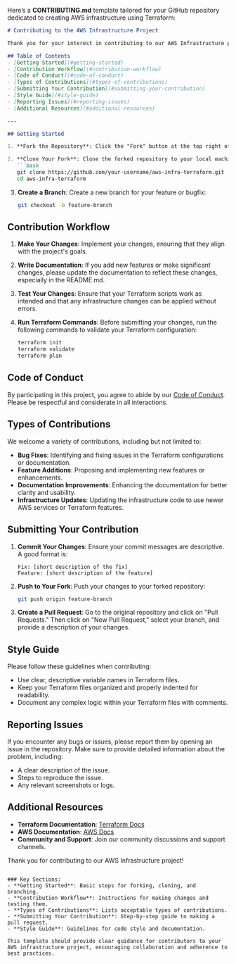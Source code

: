 Here’s a **CONTRIBUTING.md** template tailored for your GitHub repository dedicated to creating AWS infrastructure using Terraform:

```markdown
# Contributing to the AWS Infrastructure Project

Thank you for your interest in contributing to our AWS Infrastructure project! We appreciate any help from the community and encourage you to follow the guidelines below to ensure a smooth contribution process.

## Table of Contents
- [Getting Started](#getting-started)
- [Contribution Workflow](#contribution-workflow)
- [Code of Conduct](#code-of-conduct)
- [Types of Contributions](#types-of-contributions)
- [Submitting Your Contribution](#submitting-your-contribution)
- [Style Guide](#style-guide)
- [Reporting Issues](#reporting-issues)
- [Additional Resources](#additional-resources)

---

## Getting Started

1. **Fork the Repository**: Click the "Fork" button at the top right of the repository page to create your own copy of the repository.

2. **Clone Your Fork**: Clone the forked repository to your local machine:
   ```bash
   git clone https://github.com/your-username/aws-infra-terraform.git
   cd aws-infra-terraform
   ```

3. **Create a Branch**: Create a new branch for your feature or bugfix:
   ```bash
   git checkout -b feature-branch
   ```

## Contribution Workflow

1. **Make Your Changes**: Implement your changes, ensuring that they align with the project's goals.

2. **Write Documentation**: If you add new features or make significant changes, please update the documentation to reflect these changes, especially in the README.md.

3. **Test Your Changes**: Ensure that your Terraform scripts work as intended and that any infrastructure changes can be applied without errors.

4. **Run Terraform Commands**: Before submitting your changes, run the following commands to validate your Terraform configuration:
   ```bash
   terraform init
   terraform validate
   terraform plan
   ```

## Code of Conduct

By participating in this project, you agree to abide by our [Code of Conduct](CODE_OF_CONDUCT.md). Please be respectful and considerate in all interactions.

## Types of Contributions

We welcome a variety of contributions, including but not limited to:

- **Bug Fixes**: Identifying and fixing issues in the Terraform configurations or documentation.
- **Feature Additions**: Proposing and implementing new features or enhancements.
- **Documentation Improvements**: Enhancing the documentation for better clarity and usability.
- **Infrastructure Updates**: Updating the infrastructure code to use newer AWS services or Terraform features.

## Submitting Your Contribution

1. **Commit Your Changes**: Ensure your commit messages are descriptive. A good format is:
   ```
   Fix: [short description of the fix]
   Feature: [short description of the feature]
   ```
   
2. **Push to Your Fork**: Push your changes to your forked repository:
   ```bash
   git push origin feature-branch
   ```

3. **Create a Pull Request**: Go to the original repository and click on "Pull Requests." Then click on "New Pull Request," select your branch, and provide a description of your changes.

## Style Guide

Please follow these guidelines when contributing:

- Use clear, descriptive variable names in Terraform files.
- Keep your Terraform files organized and properly indented for readability.
- Document any complex logic within your Terraform files with comments.

## Reporting Issues

If you encounter any bugs or issues, please report them by opening an issue in the repository. Make sure to provide detailed information about the problem, including:

- A clear description of the issue.
- Steps to reproduce the issue.
- Any relevant screenshots or logs.

## Additional Resources

- **Terraform Documentation**: [Terraform Docs](https://www.terraform.io/docs/)
- **AWS Documentation**: [AWS Docs](https://docs.aws.amazon.com/)
- **Community and Support**: Join our community discussions and support channels.

Thank you for contributing to our AWS Infrastructure project!
```

### Key Sections:
- **Getting Started**: Basic steps for forking, cloning, and branching.
- **Contribution Workflow**: Instructions for making changes and testing them.
- **Types of Contributions**: Lists acceptable types of contributions.
- **Submitting Your Contribution**: Step-by-step guide to making a pull request.
- **Style Guide**: Guidelines for code style and documentation.

This template should provide clear guidance for contributors to your AWS infrastructure project, encouraging collaboration and adherence to best practices.